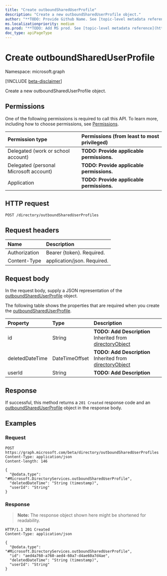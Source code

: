 ```yaml
---
title: "Create outboundSharedUserProfile"
description: "Create a new outboundSharedUserProfile object."
author: "**TODO: Provide Github Name. See [topic-level metadata reference](https://msgo.azurewebsites.net/add/document/guidelines/metadata.html#topic-level-metadata)**"
ms.localizationpriority: medium
ms.prod: "**TODO: Add MS prod. See [topic-level metadata reference](https://msgo.azurewebsites.net/add/document/guidelines/metadata.html#topic-level-metadata)**"
doc_type: apiPageType
---
```


# Create outboundSharedUserProfile
Namespace: microsoft.graph

[!INCLUDE [beta-disclaimer](../../includes/beta-disclaimer.md)]

Create a new outboundSharedUserProfile object.

## Permissions
One of the following permissions is required to call this API. To learn more, including how to choose permissions, see [Permissions](/graph/permissions-reference).

|Permission type|Permissions (from least to most privileged)|
|:---|:---|
|Delegated (work or school account)|**TODO: Provide applicable permissions.**|
|Delegated (personal Microsoft account)|**TODO: Provide applicable permissions.**|
|Application|**TODO: Provide applicable permissions.**|

## HTTP request

<!-- {
  "blockType": "ignored"
}
-->
``` http
POST /directory/outboundSharedUserProfiles
```

## Request headers
|Name|Description|
|:---|:---|
|Authorization|Bearer {token}. Required.|
|Content-Type|application/json. Required.|

## Request body
In the request body, supply a JSON representation of the [outboundSharedUserProfile](../resources/outboundshareduserprofile.md) object.

The following table shows the properties that are required when you create the [outboundSharedUserProfile](../resources/outboundshareduserprofile.md).

|Property|Type|Description|
|:---|:---|:---|
|id|String|**TODO: Add Description** Inherited from [directoryObject](../resources/directoryobject.md)|
|deletedDateTime|DateTimeOffset|**TODO: Add Description** Inherited from [directoryObject](../resources/directoryobject.md)|
|userId|String|**TODO: Add Description**|



## Response

If successful, this method returns a `201 Created` response code and an [outboundSharedUserProfile](../resources/outboundshareduserprofile.md) object in the response body.

## Examples

### Request
<!-- {
  "blockType": "request",
  "name": "create_outboundshareduserprofile_from_"
}
-->
``` http
POST https://graph.microsoft.com/beta/directory/outboundSharedUserProfiles
Content-Type: application/json
Content-length: 146

{
  "@odata.type": "#Microsoft.DirectoryServices.outboundSharedUserProfile",
  "deletedDateTime": "String (timestamp)",
  "userId": "String"
}
```


### Response
>**Note:** The response object shown here might be shortened for readability.
<!-- {
  "blockType": "response",
  "truncated": true,
  "@odata.type": "Microsoft.DirectoryServices.outboundSharedUserProfile"
}
-->
``` http
HTTP/1.1 201 Created
Content-Type: application/json

{
  "@odata.type": "#Microsoft.DirectoryServices.outboundSharedUserProfile",
  "id": "aed4a760-a760-aed4-60a7-d4ae60a7d4ae",
  "deletedDateTime": "String (timestamp)",
  "userId": "String"
}
```

